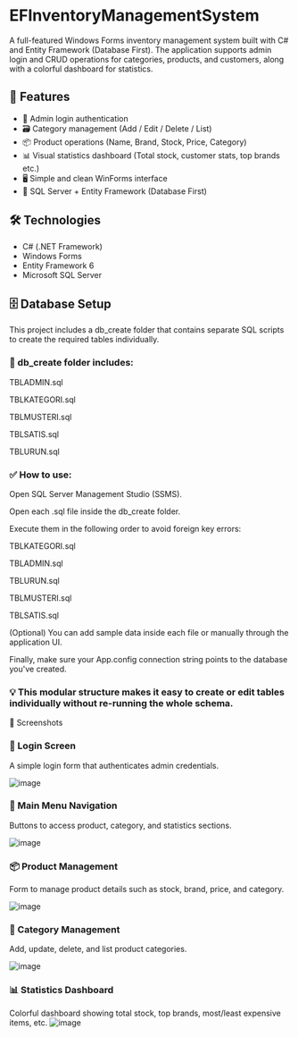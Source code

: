 # EFInventoryManagementSystem

A full-featured Windows Forms inventory management system built with C# and Entity Framework (Database First). The application supports admin login and CRUD operations for categories, products, and customers, along with a colorful dashboard for statistics.

## 🧩 Features

- 🔐 Admin login authentication
- 🗃 Category management (Add / Edit / Delete / List)
- 📦 Product operations (Name, Brand, Stock, Price, Category)
- 📊 Visual statistics dashboard (Total stock, customer stats, top brands etc.)
- 🖥 Simple and clean WinForms interface
- 💾 SQL Server + Entity Framework (Database First)

## 🛠 Technologies

- C# (.NET Framework)
- Windows Forms
- Entity Framework 6
- Microsoft SQL Server

## 🗄 Database Setup
This project includes a db_create folder that contains separate SQL scripts to create the required tables individually.

### 📁 db_create folder includes:
TBLADMIN.sql

TBLKATEGORI.sql

TBLMUSTERI.sql

TBLSATIS.sql

TBLURUN.sql

### ✅ How to use:
Open SQL Server Management Studio (SSMS).

Open each .sql file inside the db_create folder.

Execute them in the following order to avoid foreign key errors:

TBLKATEGORI.sql

TBLADMIN.sql

TBLURUN.sql

TBLMUSTERI.sql

TBLSATIS.sql

(Optional) You can add sample data inside each file or manually through the application UI.

Finally, make sure your App.config connection string points to the database you've created.

### 💡 This modular structure makes it easy to create or edit tables individually without re-running the whole schema.


   
📸 Screenshots

### 🔐 Login Screen
A simple login form that authenticates admin credentials.

![image](https://github.com/user-attachments/assets/212f86f3-5a19-458c-8763-5677605ef427)



### 🧭 Main Menu Navigation
Buttons to access product, category, and statistics sections.

![image](https://github.com/user-attachments/assets/8ea2a985-d1b3-4715-b446-506ea0549251)



### 📦 Product Management
Form to manage product details such as stock, brand, price, and category.

![image](https://github.com/user-attachments/assets/4c4d4ea8-25c1-4fe2-8cb4-3e5fae0f189a)



### 📁 Category Management
Add, update, delete, and list product categories.

![image](https://github.com/user-attachments/assets/ba172a46-88be-4035-98e8-754c4aeccc63)




### 📊 Statistics Dashboard
Colorful dashboard showing total stock, top brands, most/least expensive items, etc.
![image](https://github.com/user-attachments/assets/7f23d19f-664e-4726-a161-b23f5464c565)

